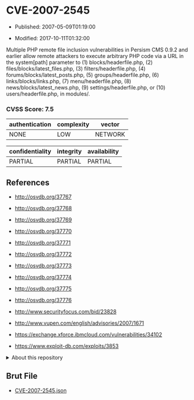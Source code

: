 # CVE-2007-2545

- Published: 2007-05-09T01:19:00

- Modified: 2017-10-11T01:32:00

Multiple PHP remote file inclusion vulnerabilities in Persism CMS 0.9.2 and earlier allow remote attackers to execute arbitrary PHP code via a URL in the system[path] parameter to (1) blocks/headerfile.php, (2) files/blocks/latest_files.php, (3) filters/headerfile.php, (4) forums/blocks/latest_posts.php, (5) groups/headerfile.php, (6) links/blocks/links.php, (7) menu/headerfile.php, (8) news/blocks/latest_news.php, (9) settings/headerfile.php, or (10) users/headerfile.php, in modules/.

### CVSS Score: **7.5**

| authentication | complexity | vector |
| --- | --- | --- |
| NONE | LOW | NETWORK |

| confidentiality | integrity | availability |
| --- | --- | --- |
| PARTIAL | PARTIAL | PARTIAL |

## References

* http://osvdb.org/37767

* http://osvdb.org/37768

* http://osvdb.org/37769

* http://osvdb.org/37770

* http://osvdb.org/37771

* http://osvdb.org/37772

* http://osvdb.org/37773

* http://osvdb.org/37774

* http://osvdb.org/37775

* http://osvdb.org/37776

* http://www.securityfocus.com/bid/23828

* http://www.vupen.com/english/advisories/2007/1671

* https://exchange.xforce.ibmcloud.com/vulnerabilities/34102

* https://www.exploit-db.com/exploits/3853

<details>
<summary>About this repository</summary> 

  This repository is part of the project [Live Hack CVE](https://github.com/Live-Hack-CVE). Main website can be found [www.live-hack.org](https://www.live-hack.org) 
  
  Made by [Sn0wAlice](https://github.com/Sn0wAlice) for the people that care about security and need to have a feed of the latest CVEs. Hope you enjoy it, don't forget to star the repo and follow me on [Twitter](https://twitter.com/Sn0wAlice) and [Github](https://github.com/Sn0wAlice). And that is my [personnal website](https://www.alice-snow.me/)

  - [Home Page](https://github.com/Live-Hack-CVE)
  - [Framework](https://github.com/Live-Hack-CVE/cve-framework)
  - [CVE database](https://github.com/Live-Hack-CVE/full_database)
  - [Changelog](https://github.com/Live-Hack-CVE/Changelog)
</details>

## Brut File

* [CVE-2007-2545.json](https://raw.githubusercontent.com/Live-Hack-CVE/full_database/main/cves/2007/CVE-2007-2545.json)

